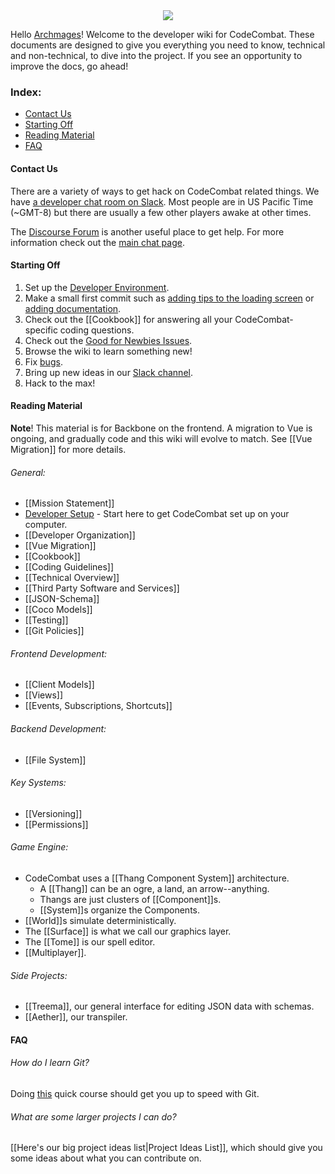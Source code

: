 <div style="text-align:center"><img src ="https://popey456963.github.io/s/CoCo.png" /></div>

Hello [Archmages](http://codecombat.com/contribute/archmage)! Welcome to the developer wiki for CodeCombat. These documents are designed to give you everything you need to know, technical and non-technical, to dive into the project. If you see an opportunity to improve the docs, go ahead!

### Index:
* [Contact Us](#contact-us)
* [Starting Off](#starting-off)
* [Reading Material](#reading-material)
* [FAQ](#faq)

#### Contact Us

There are a variety of ways to get hack on CodeCombat related things. We have [a developer chat room on Slack](https://coco-slack-invite.herokuapp.com/).  Most people are in US Pacific Time (~GMT-8) but there are usually a few other players awake at other times.

The [Discourse Forum](http://discourse.codecombat.com/) is another useful place to get help.  For more information check out the [main chat page](https://github.com/codecombat/codecombat/wiki/Chat-Room).

#### Starting Off
1. Set up the [Developer Environment](https://github.com/codecombat/codecombat/wiki/Dev-Setup:-General-Information).
1. Make a small first commit such as [adding tips to the loading screen](https://github.com/codecombat/codecombat/issues/710) or [adding documentation](https://github.com/codecombat/codecombat/issues/1237).
1. Check out the [[Cookbook]] for answering all your CodeCombat-specific coding questions.
1. Check out the [Good for Newbies Issues](https://github.com/codecombat/codecombat/labels/good-for-newbies).
1. Browse the wiki to learn something new!
1. Fix [bugs](https://github.com/codecombat/codecombat/labels/bug).
1. Bring up new ideas in our [Slack channel](https://coco-slack-invite.herokuapp.com).
1. Hack to the max!

#### Reading Material

**Note**! This material is for Backbone on the frontend. A migration to Vue is ongoing, and gradually code and this wiki will evolve to match. See [[Vue Migration]] for more details.

###### General:
* [[Mission Statement]]
* [Developer Setup](https://github.com/codecombat/codecombat/wiki/Dev-Setup:-General-Information) - Start here to get CodeCombat set up on your computer.
* [[Developer Organization]]
* [[Vue Migration]]
* [[Cookbook]]
* [[Coding Guidelines]]
* [[Technical Overview]]
* [[Third Party Software and Services]]
* [[JSON-Schema]]
* [[Coco Models]]
* [[Testing]]
* [[Git Policies]]

###### Frontend Development:

* [[Client Models]]
* [[Views]]
* [[Events, Subscriptions, Shortcuts]]

###### Backend Development:

* [[File System]]

###### Key Systems:

* [[Versioning]]
* [[Permissions]]

###### Game Engine:

* CodeCombat uses a [[Thang Component System]] architecture.
    * A [[Thang]] can be an ogre, a land, an arrow--anything.
    * Thangs are just clusters of [[Component]]s.
    * [[System]]s organize the Components.
* [[World]]s simulate deterministically.
* The [[Surface]] is what we call our graphics layer.
* The [[Tome]] is our spell editor.
* [[Multiplayer]].

###### Side Projects:

* [[Treema]], our general interface for editing JSON data with schemas.
* [[Aether]], our transpiler.

#### FAQ
###### How do I learn Git?

Doing [this](https://www.codeschool.com/courses/try-git) quick course should get you up to speed with Git.

###### What are some larger projects I can do?
[[Here's our big project ideas list|Project Ideas List]], which should give you some ideas about what you can contribute on.